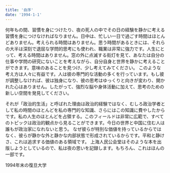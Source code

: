```yaml
---
title: '自序'
date: '1994-1-1'
---
```

何年もの間、習慣を身につけたり、夜の死人の中でその日の経験を静かに考える習慣を身につけなければなりません。日中は、忙しい一日で過ごす時間はほとんどありません。考えられる時間はありません。思う時間があるときには、それらの大半は深刻で退屈な学問的思考にも使われ、職業は非常に強力です。人生にとって、考える時間はありません。窓の外に点滅する街灯を見て、あなたは自分の仕事や学問の研究にないことを考えながら、自分自身と世界を静かに考えることができます。意味のあることを見つけ、少し考えてみてください。
このような考え方は人々に有益です。人は彼の専門的な活動の多くを行っています。もし彼が調整しなければ、彼は独身になり、彼の思考はゆっくりと向きが変わり、開かれた心はありません。したがって、強烈な脳や身体活動に加えて、思考のための新しい空間を発見してください。

それが「政治的生活」と呼ばれた理由は政治的経験ではなく、むしろ政治学者として私の時間のほとんどを私の専門的な知識、さらにはこの知識に費やしたからです。私の人生のほとんどを占領する。このフィールドは非常に広範で、すべてのトピックは政治的観点から見ることができます。今日の世界と中国に住む人は誰もが政治家になれないと思う。
なぜ彼らが特別な価値を持っているからではなく、彼らが静かな外と静かな内部状態で形成されているからです。平和と静けさ、これは追求する価値のある領域です。
上海人民公会堂はそのような本を出版しようとしているので、私は夜の思いを記録します。もちろん、これはほんの一部です。

1994年末の復旦大学